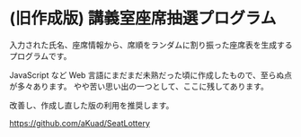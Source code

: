 # (旧作成版) 講義室座席抽選プログラム

入力された氏名、座席情報から、席順をランダムに割り振った座席表を生成するプログラムです。

JavaScript など Web 言語にまだまだ未熟だった頃に作成したもので、至らぬ点が多々あります。
やや苦い思い出の一つとして、ここに残してあります。

改善し、作成し直した版の利用を推奨します。

<https://github.com/aKuad/SeatLottery>
